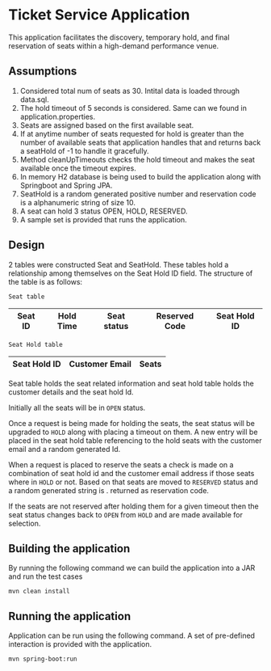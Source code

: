 # Ticket Service Application

This application facilitates the discovery, temporary hold, and final reservation of seats within a high-demand performance venue.


## Assumptions
1) Considered total num of seats as 30. Intital data is loaded through data.sql.
2) The hold timeout of 5 seconds is considered. Same can we found in application.properties.
3) Seats are assigned based on the first available seat. 
4) If at anytime number of seats requested for hold is greater than the number of available seats that application handles    that and returns back a seatHold of -1 to handle it gracefully.
5) Method cleanUpTimeouts checks the hold timeout and makes the seat available once the timeout expires.
6) In memory H2 database is being used to build the application along with Springboot and Spring JPA.
7) SeatHold is a random generated positive number and reservation code is a alphanumeric string of size 10.
8) A seat can hold 3 status OPEN, HOLD, RESERVED.
9) A sample set is provided that runs the application.

## Design

2 tables were constructed Seat and SeatHold. These tables hold a relationship among themselves on the Seat Hold ID field.
The structure of the table is as follows:

`Seat table`

| Seat ID  | Hold Time | Seat status  | Reserved Code | Seat Hold ID |          
| ------------- | ------------- | ----------- | ------- | ---------- |  

`Seat Hold table`

| Seat Hold ID  | Customer Email | Seats |
| ------------- | ------------- | ----------- |  


Seat table holds the seat related information and seat hold table holds the customer details and the seat hold Id.

Initially all the seats will be in `OPEN` status. 

Once a request is being made for holding the seats, the seat status will be upgraded to `HOLD` along with placing a timeout on them. A new entry will be placed in the seat hold table referencing to the hold seats with the customer email and a random generated Id.

When a request is placed to reserve the seats a check is made on a combination of seat hold id and the customer email address if those seats where in `HOLD` or not. Based on that seats are moved to `RESERVED` status and a random generated string is . returned as reservation code.

If the seats are not reserved after holding them for a given timeout then the seat status changes back to `OPEN` from `HOLD`
and are made available for selection. 


## Building the application

By running the following command we can build the application into a JAR and run the test cases

`mvn clean install`

## Running the application

Application can be run using the following command. A set of pre-defined interaction is provided with the application.

`mvn spring-boot:run`
